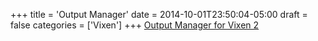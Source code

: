 +++
title = 'Output Manager'
date = 2014-10-01T23:50:04-05:00
draft = false
categories = ['Vixen']
+++
[Output Manager for Vixen 2](/repository/downloads/OutputManager.zip)